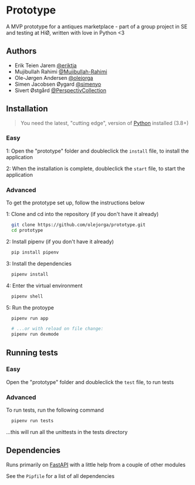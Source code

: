 # Prototype
A MVP prototype for a antiques marketplace - part of a group project in SE and testing at HiØ, written with love in Python <3

## Authors
- Erik Teien Jarem [@eriktja](https://www.github.com/eriktja)
- Mujibullah Rahimi [@Mujibullah-Rahimi](https://www.github.com/Mujibullah-Rahimi)
- Ole-Jørgen Andersen [@olejorga](https://www.github.com/olejorga)
- Simen Jacobsen Øygard [@simenyo](https://www.github.com/simenyo)
- Sivert Østgård [@PerspectivCollection](https://www.github.com/PerspectivCollection)

## Installation
> You need the latest, "cutting edge", version of [Python](https://www.python.org) installed (3.8+)

### Easy
1: Open the "prototype" folder and doubleclick the `install` file, to install the application

2: When the installation is complete, doubleclick the `start` file, to start the application

### Advanced
To get the prototype set up, follow the instructions below

1: Clone and cd into the repository (if you don't have it already)

```bash
  git clone https://github.com/olejorga/prototype.git
  cd prototype
```

2: Install pipenv (if you don't have it already)

```bash
  pip install pipenv
```

3: Install the dependencies

```bash
  pipenv install
```

4: Enter the virtual environment

```bash
  pipenv shell
```

5: Run the protoype

```bash
  pipenv run app

  # ...or with reload on file change:
  pipenv run devmode
```

## Running tests
### Easy
Open the "prototype" folder and doubleclick the `test` file, to run tests

### Advanced
To run tests, run the following command

```bash
  pipenv run tests
```

...this will run all the unittests in the tests directory

## Dependencies
Runs primarily on [FastAPI](https://github.com/tiangolo/fastapi) with a little help from a couple of other modules 

See the `Pipfile` for a list of all dependencies
